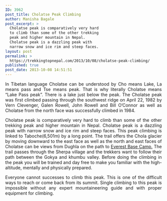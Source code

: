 ```yaml
---
ID: 3962
post_title: Cholatse Peak Climbing
author: Manisha Bagale
post_excerpt: >
  Cholatse peak is comparatively very hard
  to climb than some of the other trekking
  peak and higher mountain in Nepal.
  Cholatse peak is a dazzling peak with
  narrow snow and ice rim and steep faces.
layout: post
permalink: >
  https://trekkingtopnepal.com/2013/10/08/cholatse-peak-climbing/
published: true
post_date: 2013-10-08 14:51:51
---
```

<p style="text-align: justify;">In Tibetan language Cholatse can be understood by Cho means Lake, La means pass and Tse means peak. That is why literally Cholatse means “Lake Pass peak”. There is a lake just below the peak. The Cholatse peak was first climbed passing through the southwest ridge on April 22, 1982 by Vern Clevenger, Galen Rowell, John Rowell and Bill O’Connor as well as Cholatse from the north face was successfully climbed in 1984.</p>
<p style="text-align: justify;">Cholatse peak is comparatively very hard to climb than some of the other trekking peak and higher mountain in Nepal. Cholatse peak is a dazzling peak with narrow snow and ice rim and steep faces. This peak climbing is linked to Taboche(6,501m) by a long point. The trail offers the Chola glacier by moving downward to the east face as well as the north and east faces of Cholatse can be views from Dughla on the path to <a title="Everest Trekking. " href="http://www.oshoadventure.com/everest-base-camp-trekking/">Everest Base Camp.</a> The trail passes through the Sherpa village and the trekkers want to follow their path between the Gokya and khumbu valley. Before doing the climbing in the peak you will be trained and day free to make you familiar with the high-altitude, mentally and physically prepared.</p>
<p style="text-align: justify;">Everyone cannot successes to climb this peak. This is one of the difficult ways to reach or come back from its summit. Single climbing to this peak is impossible without any expert mountaineering guide and with proper equipment for climbing.</p>
